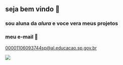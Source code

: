## **seja bem vindo** 💟 

###  sou aluna da _alura_ e voce vera meus projetos 

###  meu e-mail 📧
   00001106093744sp@al.educacao.sp.gov.br

   ![](https://tenor.com/pt-BR/view/kiss-gif-4875956593066505581)
